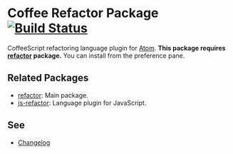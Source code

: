 # Coffee Refactor Package [![Build Status](https://travis-ci.org/minodisk/coffee-refactor.svg?branch=master)](https://travis-ci.org/minodisk/coffee-refactor)

CoffeeScript refactoring language plugin for [Atom](https://atom.io/).
**This package requires [refactor](https://atom.io/packages/refactor) package.**
You can install from the preference pane.

## Related Packages

* [refactor](https://atom.io/packages/refactor): Main package.
* [js-refactor](https://atom.io/packages/js-refactor): Language plugin for JavaScript.

## See

* [Changelog](CHANGELOG.md)
